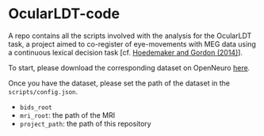 OcularLDT-code
=====

A repo contains all the scripts involved with the analysis for the OcularLDT task, a project aimed to co-register of eye-movements with MEG data using a continuous lexical decision task [cf. [Hoedemaker and Gordon (2014)](https://www.ncbi.nlm.nih.gov/pmc/articles/PMC4244277/)].


To start, please download the corresponding dataset on OpenNeuro [here](https://openneuro.org/datasets/ds002312).

Once you have the dataset, please set the path of the dataset in the `scripts/config.json`.
- `bids_root`
- `mri_root`: the path of the MRI
- `project_path`: the path of this repository
